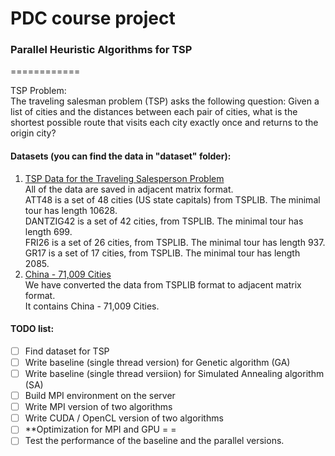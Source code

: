 # PDC course project 
### Parallel Heuristic Algorithms for TSP
============

TSP Problem:  
The traveling salesman problem (TSP) asks the following question: 
Given a list of cities and the distances between each pair of cities, what is the shortest possible route that visits each city exactly once and returns to the origin city?

#### Datasets (you can find the data in "dataset" folder):  
1. [TSP Data for the Traveling Salesperson Problem](https://people.sc.fsu.edu/~jburkardt/datasets/tsp/tsp.html)  
    All of the data are saved in adjacent matrix format.  
    ATT48 is a set of 48 cities (US state capitals) from TSPLIB. The minimal tour has length 10628.  
    DANTZIG42 is a set of 42 cities, from TSPLIB. The minimal tour has length 699.  
    FRI26 is a set of 26 cities, from TSPLIB. The minimal tour has length 937.  
    GR17 is a set of 17 cities, from TSPLIB. The minimal tour has length 2085.  
2. [China - 71,009 Cities](http://www.math.uwaterloo.ca/tsp/world/chlog.html)  
    We have converted the data from TSPLIB format to adjacent matrix format.  
    It contains China - 71,009 Cities.  

#### TODO list:
- [ ] Find dataset for TSP
- [ ] Write baseline (single thread version) for Genetic algorithm (GA)
- [ ] Write baseline (single thread versiion) for Simulated Annealing algorithm (SA)
- [ ] Build MPI environment on the server
- [ ] Write MPI version of two algorithms
- [ ] Write CUDA / OpenCL version of two algorithms
- [ ] **Optimization for MPI and GPU = =
- [ ] Test the performance of the baseline and the parallel versions.
